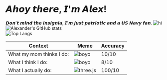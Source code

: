 # 𝘼𝙝𝙤𝙮 𝙩𝙝𝙚𝙧𝙚, 𝙄'𝙢 𝘼𝙡𝙚𝙭!

𝘿𝙤𝙣'𝙩 𝙢𝙞𝙣𝙙 𝙩𝙝𝙚 𝙞𝙣𝙨𝙞𝙜𝙣𝙞𝙖, 𝙄'𝙢 𝙟𝙪𝙨𝙩 𝙥𝙖𝙩𝙧𝙞𝙤𝙩𝙞𝙘 𝙖𝙣𝙙 𝙖 𝙐𝙎 𝙉𝙖𝙫𝙮 𝙛𝙖𝙣.
![hi](https://imgur.com/XCkERvT)
![Alexander's GitHub stats](https://github-readme-stats.vercel.app/api?username=alex1602e19&show_icons=true&theme=outrun)\
![Top Langs](https://github-readme-stats.vercel.app/api/top-langs/?username=alex1602e19&hide=javascript,html)

Context | Meme | Accuracy
-|-|-
What my mom thinks I do: | ![boyo](https://media.giphy.com/media/kGXBU6bGjXtDzz4iLx/source.gif)| 10/10
What I think I do: | ![boyo](https://media.giphy.com/media/CLPm6lHStv1O1N2bHq/source.gif)| 8/10
What I actually do: | ![three.js](https://media.giphy.com/media/4xQEm8cZdJrSwrohcJ/source.gif)|100/10
<!-- **Alex1602e19/Alex1602e19** is a ✨ _special_ ✨ repository because its `README.md` (this file) appears on your GitHub profile. -->

<!-- 💫  I'm currently studying something I'm excited about or off building a cool project :)\
🧱  I’ve always enjoyed the creativity of engineering and sharing this passion in others.\
💬  Ask me about IBM Z ONE, Microsoft learn, Azure, or student leadership with the SSCCC. \
📫  How to reach me: alex1.602e-19.us@ieee.org or let's connect on [Linkedin](https://linkedin.com/in/math-boy-does-math)!

![visitors](https://visitor-badge.glitch.me/badge?page_id=page.id)

<!-- **Alex1602e19/Alex1602e19** is a ✨ _special_ ✨ repository because its `README.md` (this file) appears on your GitHub profile. -->
